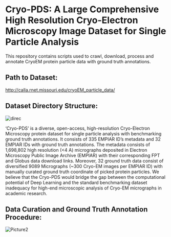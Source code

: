 # Cryo-PDS: A Large Comprehensive High Resolution Cryo-Electron Microscopy Image Dataset for Single Particle Analysis 
This repository contains scripts used to crawl, download, process and annotate CryoEM protein particle data with ground truth annotations.

## Path to Dataset:
http://calla.rnet.missouri.edu/cryoEM_particle_data/

## Dataset Directory Structure:

![direc](https://user-images.githubusercontent.com/24986485/214904761-94030d5e-ff8a-4286-a2d5-e6c2466195e0.jpg)


‘Cryo-PDS’ is a diverse, open-access, high-resolution Cryo-Electron Microscopy protein dataset for single particle analysis with benchmarking ground truth annotations. It consists of 335 EMPIAR ID’s metadata and 32 EMPIAR IDs with ground truth annotations. The metadata consists of 1,698,802 high resolution (<4 A) micrographs deposited in Electron Microscopy Public Image Archive (EMPIAR) with their corresponding FPT and Globus data download links. Moreover, 32 ground truth data consist of diversified 9089 Micrographs (~300 Cryo-EM images per EMPIAR ID) with manually curated ground truth coordinate of picked protein particles. We believe that the Cryo-PDS would bridge the gap between the computational potential of Deep Learning and the standard benchmarking dataset inadequacy for high-end microscopic analysis of Cryo-EM micrographs in academic research. 

## Data Curation and Ground Truth Annotation Procedure:

![Picture2](https://user-images.githubusercontent.com/24986485/219126688-016db1be-f6d0-427b-87b6-aecc25c43f28.jpg)

